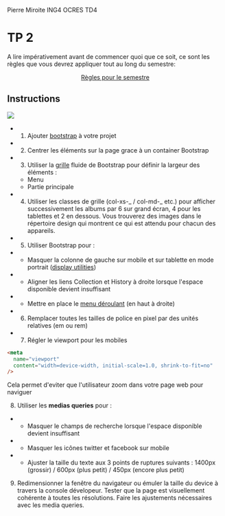 Pierre Miroite ING4 OCRES TD4


# TP 2

A lire impérativement avant de commencer quoi que ce soit, ce sont les règles que vous devrez appliquer tout au long du semestre:

<p align="center">
 <a href="https://github.com/clementAC/Instructions-Technologies-Web-OCRES-Ing4/blob/master/README.md">Règles pour le semestre</a>
</p>

## Instructions


![](img/exemple.gif)

* 1. Ajouter [bootstrap](https://getbootstrap.com) à votre projet

* 2. Centrer les éléments sur la page grace à un container Bootstrap

* 3. Utiliser la [grille](https://getbootstrap.com/docs/4.2/layout/grid/) fluide de Bootstrap pour définir la largeur des éléments :

   - Menu
   - Partie principale

* 4. Utiliser les classes de grille (col-xs-_ / col-md-_ etc.) pour afficher successivement les albums par 6 sur grand écran, 4 pour les tablettes et 2 en dessous. Vous trouverez des images dans le répertoire design qui montrent ce qui est attendu pour chacun des appareils.

* 5. Utiliser Bootstrap pour :

*   - Masquer la colonne de gauche sur mobile et sur tablette en mode portrait ([display utilities](https://getbootstrap.com/docs/4.2/utilities/display/))
*   - Aligner les liens Collection et History à droite lorsque l'espace disponible devient insuffisant
*   - Mettre en place le [menu déroulant](https://getbootstrap.com/docs/4.2/components/dropdowns/) (en haut à droite)

* 6. Remplacer toutes les tailles de police en pixel par des unités relatives (em ou rem)

* 7. Régler le viewport pour les mobiles

```html
<meta
  name="viewport"
  content="width=device-width, initial-scale=1.0, shrink-to-fit=no"
/>
```

Cela permet d'eviter que l'utilisateur zoom dans votre page web pour naviguer

8. Utiliser les **medias queries** pour :

*   - Masquer le champs de recherche lorsque l'espace disponible devient insuffisant
*   - Masquer les icônes twitter et facebook sur mobile
*   - Ajuster la taille du texte aux 3 points de ruptures suivants : 1400px (grossir) / 600px (plus petit) / 450px (encore plus petit)

9. Redimensionner la fenêtre du navigateur ou émuler la taille du device à travers la console dévelopeur. Tester que la page est visuellement cohérente à toutes les résolutions. Faire les ajustements nécessaires avec les media queries.
